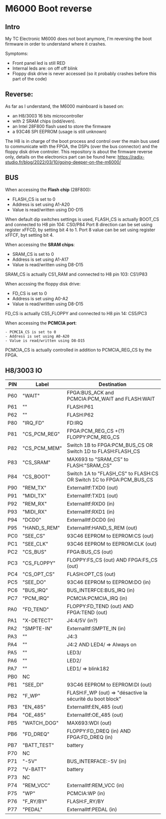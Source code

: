 # M6000 Boot reverse

## Intro

My TC Electronic M6000 does not boot anymore, I'm reversing the boot firmware in order to understand where it crashes.

Symptoms:

  - Front panel led is still RED
  - Internal leds are: on off off blink
  - Floppy disk drive is never accessed (so it probably crashes before this part of the code)

## Reverse:

As far as I understand, the M6000 mainboard is based on:

  - an H8/3003 16 bits microcontroller 
  - with 2 SRAM chips (odd/even).
  - an Intel 28F800 flash used to store the firmware
  - a 93C46 SPI EEPROM (usage is still unknown)

The H8 is in charge of the boot process and control over the main bus used to communicate with the FPGA, the DSPs (over the bus connector) and the floppy disk drive controler.
This repository is about the firmware reverse only, details on the electronics part can be found here: https://radix-studio.fr/blog/2022/03/10/going-deeper-on-the-m6000/


## BUS


When accessing the __Flash chip__ (28F800):

  - FLASH_CS is set to 0
  - Address is set using A1-A20
  - Value is read/written using D0-D15

When default dip switches settings is used, FLASH_CS is actually BOOT_CS and connected to H8 pin 104: CS0/P84
Port 8 direction can be set using register xFFCD, by setting bit 4 to 1.
Port 8 value can be set using register xFFCF, byt setting bit 4.

When accessing the __SRAM chips__:

  - SRAM_CS is set to 0
  - Address is set using A1-A17
  - Value is read/written using D8-D15

SRAM_CS is actually CS1_RAM and connected to H8 pin 103: CS1/P83


When accssing the floppy disk drive:

  - FD_CS is set to 0
  - Address is set using A0-A2
  - Value is read/written using D8-D15

FD_CS is actually CS5_FLOPPY and connected to H8 pin 14: CS5/PC3

When accessing the __PCMCIA port__:

    - PCMCIA_CS is set to 0
    - Address is set using A0-A20
    - Value is read/written using D8-D15

PCMCIA_CS is actually controlled in addition to PCMCIA_REG_CS by the FPGA.

## H8/3003 IO

| PIN | Label         | Destination                                                         |
| --- | ------------- | ------------------------------------------------------------------- |
| P60 | "WAIT"        | FPGA:BUS_ACK and PCMCIA:PCM_WAIT and FLASH:WAIT                     |
| P61 | ""            | FLASH:P61                                                           |
| P62 | ""            | FLASH:P62                                                           |
| P80 | "IRQ_FD"      | FD:IRQ                                                              |
| P81 | "CS_PCM_REG"  | FPGA:PCM_REG_CS +(?) FLOPPY:PCM_REG_CS                              |
| P82 | "CS_PCM_MEM"  | Switch 1B to FPGA:PCM_BUS_CS OR Switch 1D to FLASH:FLASH_CS         |
| P83 | "CS_SRAM"     | MAX693 to "SRAM_CS" to  FLASH:"SRAM_CS"                             |
| P84 | "CS_BOOT"     | Switch 1A to "FLASH_CS" to FLASH:CS OR Switch 1C to FPGA:PCM_BUS_CS |
| P90 | "REM_TX"      | ExternalItf:TXD0 (out)                                              |
| P91 | "MIDI_TX"     | ExternalItf:TXD1 (out)                                              |
| P92 | "REM_RX"      | ExternalItf:RXD0 (in)                                               |
| P93 | "MIDI_RX"     | ExternalItf:RXD1 (in)                                               |
| P94 | "DCD0"        | ExternalItf:DCD0 (in)                                               |
| P95 | "HAND_S_REM"  | ExternalItf:HAND_S_REM  (out)                                       |
| PC0 | "SEE_CS"      | 93C46 EEPROM to EEPROM:CS (out)                                     |
| PC1 | "SEE_CLK"     | 93C46 EEPROM to EEPROM:CLK (out)                                    |
| PC2 | "CS_BUS"      | FPGA:BUS_CS (out)                                                   |
| PC3 | "CS_FLOPPY"   | FLOPPY:FS_CS (out) AND FPGA:FS_CS (out)                             |
| PC4 | "CS_OPT_CS"   | FLASH:OPT_CS (out)                                                  |
| PC5 | "SEE_DO"      | 93C46 EEPROM to EEPROM:DO (in)                                      |
| PC6 | "BUS_IRQ"     | BUS_INTERFCE:BUS_IRQ (in)                                           |
| PC7 | "PCM_IRQ"     | PCMCIA:PCMCIA_IRQ (in)                                              |
| PA0 | "FD_TEND"     | FLOPPY:FD_TEND (out) AND FPGA:TEND (out)                            |
| PA1 | "X-DETECT"    | J4:4/5V (in?)                                                       |
| PA2 | "SMPTE-IN"    | ExternalItf:SMPTE_IN (in)                                           |
| PA3 | ""            | J4:3                                                                |
| PA4 | ""            | J4:2 AND LED4/ => Always on                                         |
| PA5 | ""            | LED3/                                                               |
| PA6 | ""            | LED2/                                                               |
| PA7 | ""            | LED1/  => blink182                                                  |
| PB0 | NC            |                                                                     |
| PB1 | "SEE_DI"      | 93C46 EEPROM to EEPROM:DI (out)                                     |
| PB2 | "F_WP"        | FLASH:F_WP (out) => "désactive la sécurité du boot block"           |
| PB3 | "EN_485"      | ExternalItf:EN_485 (out)                                            |
| PB4 | "OE_485"      | ExternalItf:OE_485 (out)                                            |
| PB5 | "WATCH_DOG"   | MAX693:WDI (out)                                                    |
| PB6 | "FD_DREQ"     | FLOPPY:FD_DREQ (in) AND FPGA:FD_DREQ (in)                           |
| PB7 | "BATT_TEST"   | battery                                                             |
| P70 | NC            |                                                                     |
| P71 | "-5V"         | BUS_INTERFACE:-5V (in)                                              |
| P72 | "V-BATT"      | battery                                                             |
| P73 | NC            |                                                                     |
| P74 | "REM_VCC"     | ExternalItf:REM_VCC (in)                                            |
| P75 | "WP"          | PCMCIA:WP (in)                                                      |
| P76 | "F_RY/BY"     | FLASH:F_RY/BY                                                       |
| P77 | "PEDAL"       | ExternalItf:PEDAL (in)                                              |

